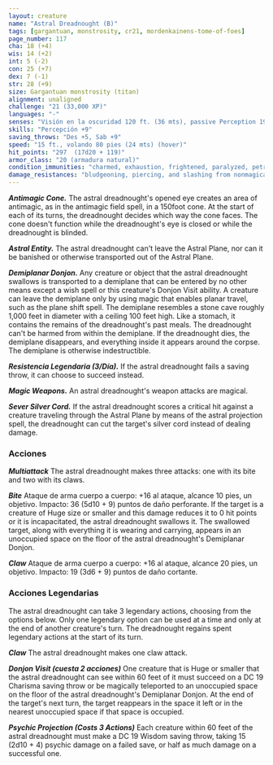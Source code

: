 ```yaml
---
layout: creature
name: "Astral Dreadnought (B)"
tags: [gargantuan, monstrosity, cr21, mordenkainens-tome-of-foes]
page_number: 117
cha: 18 (+4)
wis: 14 (+2)
int: 5 (-2)
con: 25 (+7)
dex: 7 (-1)
str: 28 (+9)
size: Gargantuan monstrosity (titan)
alignment: unaligned
challenge: "21 (33,000 XP)"
languages: "-"
senses: "Visión en la oscuridad 120 ft. (36 mts), passive Perception 19"
skills: "Percepción +9"
saving_throws: "Des +5, Sab +9"
speed: "15 ft., volando 80 pies (24 mts) (hover)"
hit_points: "297  (17d20 + 119)"
armor_class: "20 (armadura natural)"
condition_immunities: "charmed, exhaustion, frightened, paralyzed, petrified, poisoned, prone, stunned"
damage_resistances: "bludgeoning, piercing, and slashing from nonmagical attacks"
---
```


***Antimagic Cone.*** The astral dreadnought's opened eye creates an area of antimagic, as in the antimagic field spell, in a 150foot cone. At the start of each of its turns, the dreadnought decides which way the cone faces. The cone doesn't function while the dreadnought's eye is closed or while the dreadnought is blinded.

***Astral Entity.*** The astral dreadnought can't leave the Astral Plane, nor can it be banished or otherwise transported out of the Astral Plane.

***Demiplanar Donjon.*** Any creature or object that the astral dreadnought swallows is transported to a demiplane that can be entered by no other means except a wish spell or this creature's Donjon Visit ability. A creature can leave the demiplane only by using magic that enables planar travel, such as the plane shift spell. The demiplane resembles a stone cave roughly 1,000 feet in diameter with a ceiling 100 feet high. Like a stomach, it contains the remains of the dreadnought's past meals.
The dreadnought can't be harmed from within the demiplane. If the dreadnought dies, the demiplane disappears, and everything inside it appears around the corpse. The demiplane is otherwise indestructible.

***Resistencia Legendaria (3/Día).*** If the astral dreadnought fails a saving throw, it can choose to succeed instead.

***Magic Weapons.*** An astral dreadnought's weapon attacks are magical.

***Sever Silver Cord.*** If the astral dreadnought scores a critical hit against a creature traveling through the Astral Plane by means of the astral projection spell, the dreadnought can cut the target's silver cord instead of dealing damage.

### Acciones

***Multiattack*** The astral dreadnought makes three attacks: one with its bite and two with its claws.

***Bite*** Ataque de arma cuerpo a cuerpo: +16 al ataque, alcance 10 pies, un objetivo. Impacto: 36 (5d10 + 9) puntos de daño perforante. If the target is a creature of Huge size or smaller and this damage reduces it to 0 hit points or it is incapacitated, the astral dreadnought swallows it. The swallowed target, along with everything it is wearing and carrying, appears in an unoccupied space on the floor of the astral dreadnought's Demiplanar Donjon.

***Claw*** Ataque de arma cuerpo a cuerpo: +16 al ataque, alcance 20 pies, un objetivo. Impacto: 19 (3d6 + 9) puntos de daño cortante.

### Acciones Legendarias

The astral dreadnought can take 3 legendary actions, choosing from the options below. Only one legendary option can be used at a time and only at the end of another creature's turn. The dreadnought regains spent legendary actions at the start of its turn.

***Claw*** The astral dreadnought makes one claw attack.

***Donjon Visit (cuesta 2 acciones)*** One creature that is Huge or smaller that the astral dreadnought can see within 60 feet of it must succeed on a DC 19 Charisma saving throw or be magically teleported to an unoccupied space on the floor of the astral dreadnought's Demiplanar Donjon. At the end of the target's next turn, the target reappears in the space it left or in the nearest unoccupied space if that space is occupied.

***Psychic Projection (Costs 3 Actions)*** Each creature within 60 feet of the astral dreadnought must make a DC 19 Wisdom saving throw, taking 15 (2d10 + 4) psychic damage on a failed save, or half as much damage on a successful one.